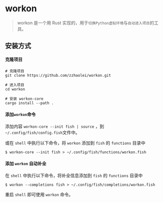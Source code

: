 # workon
> workon 是一个用 Rust 实现的，用于`切换Python虚拟环境`与`自动进入项目`的工具。

## 安装方式

#### 克隆项目
```shell
# 克隆项目
git clone https://github.com/zzhaolei/workon.git

# 进入项目
cd workon

# 安装 workon-core
cargo install --path .
```

#### 添加`workon`命令
添加内容 `workon-core --init fish | source` ，到`~/.config/fish/config.fish`文件中。

或在 `shell` 中执行以下命令，将 `workon` 添加到 `fish` 的 `functions` 目录中
```shell
$ workon-core --init fish > ~/.config/fish/functions/workon.fish
```

#### 添加 `workon` 自动补全
在 `shell` 中执行以下命令，将补全信息添加到 `fish` 的 `functions` 目录中
```shell
$ workon --completions fish > ~/.config/fish/completions/workon.fish
```

重启 `shell` 即可使用 `workon` 命令。
